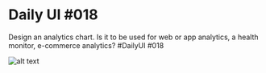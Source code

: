 # Daily UI #018

Design an analytics chart. Is it to be used for web or app analytics, a health monitor, e-commerce analytics? #DailyUI #018


![alt text](https://pbs.twimg.com/media/E0aaEDUXMAEsYbu?format=png&name=large)
